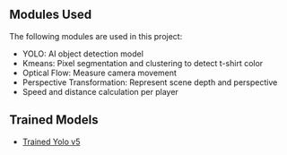 
## Modules Used
The following modules are used in this project:
- YOLO: AI object detection model
- Kmeans: Pixel segmentation and clustering to detect t-shirt color
- Optical Flow: Measure camera movement
- Perspective Transformation: Represent scene depth and perspective
- Speed and distance calculation per player

## Trained Models
- [Trained Yolo v5]([https://drive.google.com/file/d/1DC2kCygbBWUKheQ_9cFziCsYVSRw6axK/view?usp=sharing](https://drive.google.com/file/d/1-W2QL2tyI8U33G3DfglUNU04sGGfipd7/view?usp=drive_link))
